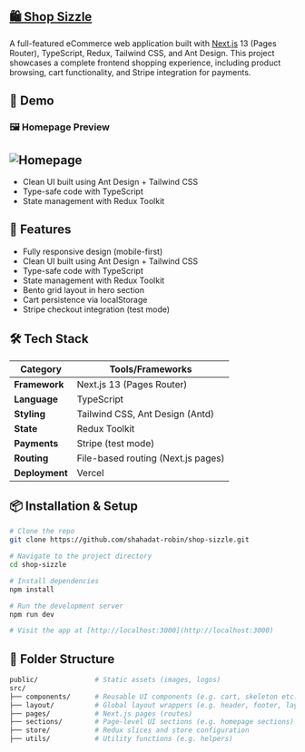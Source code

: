 ## [🛍️ Shop Sizzle](https://shop-sizzle.vercel.app)

A full-featured eCommerce web application built with [Next.js](https://nextjs.org/) 13 (Pages Router), TypeScript, Redux, Tailwind CSS, and Ant Design. This project showcases a complete frontend shopping experience, including product browsing, cart functionality, and Stripe integration for payments.

## 📸 Demo

### 🖼️ Homepage Preview

## ![Homepage](./public/images/demo/home-page.png)

- Clean UI built using Ant Design + Tailwind CSS
- Type-safe code with TypeScript
- State management with Redux Toolkit

## 🚀 Features

- Fully responsive design (mobile-first)
- Clean UI built using Ant Design + Tailwind CSS
- Type-safe code with TypeScript
- State management with Redux Toolkit
- Bento grid layout in hero section
- Cart persistence via localStorage
- Stripe checkout integration (test mode)

## 🛠️ Tech Stack

| Category       | Tools/Frameworks                   |
| -------------- | ---------------------------------- |
| **Framework**  | Next.js 13 (Pages Router)          |
| **Language**   | TypeScript                         |
| **Styling**    | Tailwind CSS, Ant Design (Antd)    |
| **State**      | Redux Toolkit                      |
| **Payments**   | Stripe (test mode)                 |
| **Routing**    | File-based routing (Next.js pages) |
| **Deployment** | Vercel                             |

## 📦 Installation & Setup

```bash
# Clone the repo
git clone https://github.com/shahadat-robin/shop-sizzle.git

# Navigate to the project directory
cd shop-sizzle

# Install dependencies
npm install

# Run the development server
npm run dev

# Visit the app at [http://localhost:3000](http://localhost:3000)
```

## 📁 Folder Structure

```bash
public/              # Static assets (images, logos)
src/
├── components/      # Reusable UI components (e.g. cart, skeleton etc.)
├── layout/          # Global layout wrappers (e.g. header, footer, layout components)
├── pages/           # Next.js pages (routes)
├── sections/        # Page-level UI sections (e.g. homepage sections)
├── store/           # Redux slices and store configuration
├── utils/           # Utility functions (e.g. helpers)
```
